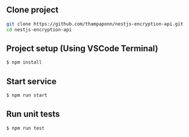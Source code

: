 ## Clone project

```bash
git clone https://github.com/thampaponn/nestjs-encryption-api.git
cd nestjs-encryption-api
```

## Project setup (Using VSCode Terminal)

```bash
$ npm install
```

## Start service

```bash
$ npm run start
```

## Run unit tests

```bash
$ npm run test
```
